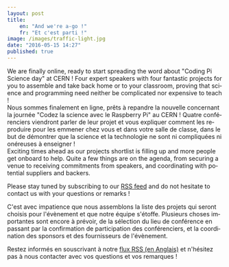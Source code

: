 ```yaml
---
layout: post
title:
    en: "And we're a-go !"
    fr: "Et c'est parti !"
image: /images/traffic-light.jpg
date: "2016-05-15 14:27"
published: true
---
```

<div class="langjs" lang="en">
We are finally online, ready to start spreading the word about "Coding Pi Science day" at CERN !
Four expert speakers with four fantastic projects for you to assemble and take back home or to your classroom, 
proving that science and programming need neither be complicated nor expensive to teach !
</div>

<div class="langjs" lang="fr">
Nous sommes finalement en ligne, prêts à repandre la nouvelle concernant la journée "Codez la science avec le Raspberry Pi" au CERN !
Quatre conférenciers viendront parler de leur projet et vous expliquer comment les reproduire pour les emmener chez vous et dans votre salle de classe,
dans le but de démontrer que la science et la technologie ne sont ni compliquées ni onéreuses à enseigner !
</div>

<!--more-->

<div class="langjs" lang="en">
Exciting times ahead as our projects shortlist is filling up and more people get onboard to help.
Quite a few things are on the agenda, from securing a venue to receiving commitments from speakers, 
and coordinating with potential suppliers and backers.

Please stay tuned by subscribing to our [RSS feed](${site.url}/rss) and do not hesitate to contact us with your
questions or remarks !
</div>

<div class="langjs" lang="fr">

C'est avec impatience que nous assemblons la liste des projets qui seront choisis pour l'évènement et que notre équipe s'étoffe.
Plusieurs choses importantes sont encore à prévoir, de la sélection du lieu de conférence en passant par la confirmation de participation des conférenciers,
et la coordination des sponsors et des fournisseurs de l'évènement.

Restez informés en souscrivant à notre [flux RSS (en Anglais)](${site.url}/rss) et n'hésitez pas à nous contacter avec vos questions et vos remarques !
</div>
